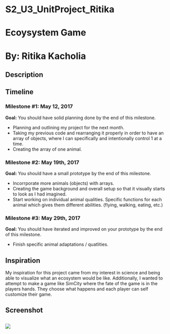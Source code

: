 # S2_U3_UnitProject_Ritika
<h1>Ecoysystem Game</h1>

<h1>By: Ritika Kacholia</h1>

<h2>Description</h2>

<p> </p>

<h2>Timeline</h2>

<div>
  <h3>Milestone #1: May 12, 2017 </h3>
  <strong>Goal:</strong> You should have solid planning done by the end of this milestone.
  <ul>
    <li> Planning and outlining my project for the next month.</li>
    <li> Taking my previous code and rearranging it properly in order to have an array of objects, where I can specifically and intentionally control 1 at a time.</li>
    <li> Creating the array of one animal.</li>
 </ul>
</div>
 
<p>
  <h3>Milestone #2: May 19th, 2017 </h3>
  <strong>Goal:</strong> You should have a small prototype by the end of this milestone.
  <ul>
    <li> Incorrporate more animals (objects) with arrays.</li>
    <li> Creating the game background and overall setup so that it visually starts to look as I had imagined.</li>
    <li> Start working on individual animal qualities. Specific functions for each animal which gives them different abilities. (flying, walking, eating, etc.)</li>
  </ul>
</p>
 
<div>
  <h3>Milestone #3: May 29th, 2017 </h3>
  <strong>Goal:</strong> You should have iterated and improved on your prototype by the end of this milestone.
  <ul>
    <li> Finish specific animal adaptations / quatlities.</li>
  </ul>
</div>

<h2>Inspiration</h2>

<p>My inspiration for this project came from my interest in science and being able to visualize what an ecosystem would be like. Additionally, I wanted to attempt to make a game like SimCity where the fate of the game is in the players hands. They choose what happens and each player can self customize their game. </p>

<h2>Screenshot<h2>
<img src = "http://i.imgur.com/sWG2ZTU.jpg">
